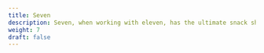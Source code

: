 ```yaml
---
title: Seven
description: Seven, when working with eleven, has the ultimate snack shop.
weight: 7
draft: false
---
```


